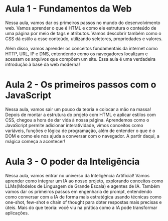 # Aula 1 - Fundamentos da Web
Nessa aula, vamos dar os primeiros passos no mundo do desenvolvimento web. Vamos aprender o que é HTML e como ele estrutura o conteúdo de uma página por meio de tags e atributos. Vamos descobrir também como o CSS dá estilo a esse conteúdo, utilizando seletores, propriedades e valores.

Além disso, vamos aprender os conceitos fundamentais da internet como HTTP, URL, IP e DNS, entendendo como os navegadores localizam e acessam os arquivos que compõem um site. Essa aula é uma verdadeira introdução à base da web moderna!

# Aula 2 - Os primeiros passos com o JavaScript
Nessa aula, vamos sair um pouco da teoria e colocar a mão na massa! Depois de montar a estrutura do projeto com HTML e aplicar estilos com CSS, chegou a hora de dar vida à nossa página. Aprendemos como o JavaScript permite adicionar interatividade, vimos conceitos como variáveis, funções e lógica de programação, além de entender o que é o DOM e como ele nos ajuda a conversar com o navegador. A partir daqui, a mágica começa a acontecer!

# Aula 3 - O poder da Inteligência
Nessa aula, vamos entrar no universo da Inteligência Artificial! Vamos aprender como integrar um IA ao nosso projeto, explorando conceitos como LLMs(Modelos de Linguagem de Grande Escala) e agentes de IA. Também vamos dar os primeiros passos em engenharia de prompt, entendendo como conversar com a IA de forma mais estratégica usando técnicas como one-shot, few-shot e chain of thought para obter respostas mais precisas e úteis. Mais do que teoria: você viu na prática como a IA pode transformar aplicações.